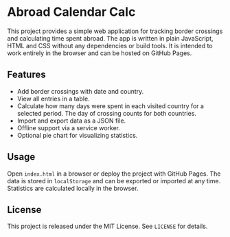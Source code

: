 # Abroad Calendar Calc

This project provides a simple web application for tracking border crossings and calculating time spent abroad. The app is written in plain JavaScript, HTML and CSS without any dependencies or build tools. It is intended to work entirely in the browser and can be hosted on GitHub Pages.

## Features

- Add border crossings with date and country.
- View all entries in a table.
- Calculate how many days were spent in each visited country for a selected period. The day of crossing counts for both countries.
- Import and export data as a JSON file.
- Offline support via a service worker.
- Optional pie chart for visualizing statistics.

## Usage

Open `index.html` in a browser or deploy the project with GitHub Pages. The data is stored in `localStorage` and can be exported or imported at any time. Statistics are calculated locally in the browser.

## License

This project is released under the MIT License. See `LICENSE` for details.

